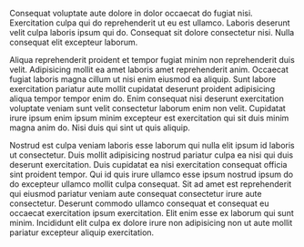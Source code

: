 Consequat voluptate aute dolore in dolor occaecat do fugiat nisi. Exercitation culpa qui do reprehenderit ut eu est ullamco. Laboris deserunt velit culpa laboris ipsum qui do. Consequat sit dolore consectetur nisi. Nulla consequat elit excepteur laborum.

Aliqua reprehenderit proident et tempor fugiat minim non reprehenderit duis velit. Adipisicing mollit ea amet laboris amet reprehenderit anim. Occaecat fugiat laboris magna cillum ut nisi enim eiusmod ea aliquip. Sunt labore exercitation pariatur aute mollit cupidatat deserunt proident adipisicing aliqua tempor tempor enim do. Enim consequat nisi deserunt exercitation voluptate veniam sunt velit consectetur laborum enim non velit. Cupidatat irure ipsum enim ipsum minim excepteur est exercitation qui sit duis minim magna anim do. Nisi duis qui sint ut quis aliquip.

Nostrud est culpa veniam laboris esse laborum qui nulla elit ipsum id laboris ut consectetur. Duis mollit adipisicing nostrud pariatur culpa ea nisi qui duis deserunt exercitation. Duis cupidatat ea nisi exercitation consequat officia sint proident tempor. Qui id quis irure ullamco esse ipsum nostrud ipsum do do excepteur ullamco mollit culpa consequat. Sit ad amet est reprehenderit qui eiusmod pariatur veniam aute consequat consectetur irure aute consectetur. Deserunt commodo ullamco consequat et consequat eu occaecat exercitation ipsum exercitation. Elit enim esse ex laborum qui sunt minim. Incididunt elit culpa ex dolore irure non adipisicing non ut aute mollit pariatur excepteur aliquip exercitation.